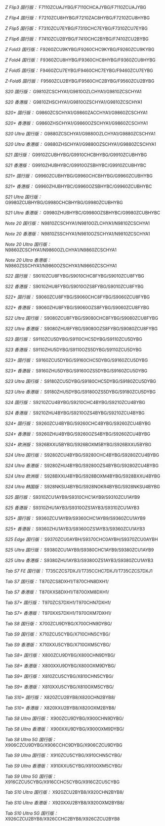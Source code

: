 *Z Flip3 国行版：*
F7110ZCUAJYBG/F7110CHCAJYBG/F7110ZCUAJYBG

*Z Flip4 国行版：*
F7210ZCU8HYBG/F7210ZAC8HYBG/F7210ZCU8HYBG

*Z Flip5 国行版：*
F7310ZCU7EYBG/F7310CHC7EYBG/F7310ZCU7EYBG

*Z Flip6 国行版：*
F7410ZCU2BYBG/F7410CHC2BYBG/F7410ZCU2BYBG

*Z Fold3 国行版：*
F9260ZCU9KYBG/F9260CHC9KYBG/F9260ZCU9KYBG

*Z Fold4 国行版：*
F9360ZCU8HYBG/F9360CHC8HYBG/F9360ZCU8HYBG

*Z Fold5 国行版：*
F9460ZCU7EYBG/F9460CHC7EYBG/F9460ZCU7EYBG

*Z-Fold6 国行版：*
F9560ZCU2BYBG/F9560CHC2BYBG/F9560ZCU2BYBG

*S20 国行版：*
G9810ZCSCHYA1/G9810OZLCHYA1/G9810ZCSCHYA1

*S20 香港版：*
G9810ZHSCHYA1/G9810OZSCHYA1/G9810ZCSCHYA1

*S20+ 国行版：*
G9860ZCSCHYA1/G9860ZACCHYA1/G9860ZCSCHYA1

*S20+ 香港版：*
G9860ZHSCHYA1/G9860OZSCHYA1/G9860ZCSCHYA1

*S20 Ultra 国行版：*
G9880ZCSCHYA1/G9880OZLCHYA1/G9880ZCSCHYA1

*S20 Ultra 香港版：*
G9880ZHSCHYA1/G9880OZSCHYA1/G9880ZCSCHYA1

*S21 国行版：*
G9910ZCUBHYBG/G9910CHCBHYBG/G9910ZCUBHYBG

*S21 香港版：*
G9910ZHUBHYBC/G9910OZSBHYBC/G9910ZCUBHYBC

*S21+ 国行版：*
G9960ZCUBHYBG/G9960CHCBHYBG/G9960ZCUBHYBG

*S21+ 香港版：*
G9960ZHUBHYBC/G9960OZSBHYBC/G9960ZCUBHYBC

*S21 Ultra 国行版：*
G9980ZCUBHYBG/G9980CHCBHYBG/G9980ZCUBHYBG

*S21 Ultra 香港版：*
G9980ZHUBHYBC/G9980OZSBHYBC/G9980ZCUBHYBC

*Note 20 国行版：*
N9810ZCSCHYA1/N9810OZLCHYA1/N9810ZCSCHYA1

*Note 20 香港版：*
N9810ZSSCHYA1/N9810OZSCHYA1/N9810ZCSCHYA1

*Note 20 Ultra 国行版：*
N9860ZCSCHYA1/N9860OZLCHYA1/N9860ZCSCHYA1

*Note 20 Ultra 香港版：*
N9860ZSSCHYA1/N9860OZSCHYA1/N9860ZCSCHYA1

*S22 国行版：*
S9010ZCU8FYBG/S9010CHC8FYBG/S9010ZCU8FYBG

*S22 香港版：*
S9010ZHU8FYBG/S9010OZS8FYBG/S9010ZCU8FYBG

*S22+ 国行版：*
S9060ZCU8FYBG/S9060CHC8FYBG/S9060ZCU8FYBG

*S22+ 香港版：*
S9060ZHU8FYBG/S9060OZS8FYBG/S9060ZCU8FYBG

*S22 Ultra 国行版：*
S9080ZCU8FYBG/S9080CHC8FYBG/S9080ZCU8FYBG

*S22 Ultra 香港版：*
S9080ZHU8FYBG/S9080OZS8FYBG/S9080ZCU8FYBG

*S23 国行版：*
S9110ZCU5DYBG/S9110CHC5DYBG/S9110ZCU5DYBG

*S23 香港版：*
S9110ZHU5DYBG/S9110OZS5DYBG/S9110ZCU5DYBG

*S23+ 国行版：*
S9160ZCU5DYBG/S9160CHC5DYBG/S9160ZCU5DYBG

*S23+ 香港版：*
S9160ZHU5DYBG/S9160OZS5DYBG/S9160ZCU5DYBG

*S23 Ultra 国行版：*
S9180ZCU5DYBG/S9180CHC5DYBG/S9180ZCU5DYBG

*S23 Ultra 香港版：*
S9180ZHU5DYBG/S9180OZS5DYBG/S9180ZCU5DYBG

*S24 国行版：*
S9210ZCU4BYBG/S9210CHC4BYBG/S9210ZCU4BYBG

*S24 香港版：*
S9210ZHU4BYBG/S9210OZS4BYBG/S9210ZCU4BYBG

*S24+ 国行版：*
S9260ZCU4BYBG/S9260CHC4BYBG/S9260ZCU4BYBG

*S24+ 香港版：*
S9260ZHU4BYBG/S9260OZS4BYBG/S9260ZCU4BYBG

*S24+ 欧洲版：*
S926BXXU5BYBG/S926BOXM5BYBG/S926BXXU5BYBG

*S24 Ultra 国行版：*
S9280ZCU4BYBG/S9280CHC4BYBG/S9280ZCU4BYBG

*S24 Ultra 香港版：*
S9280ZHU4BYBG/S9280OZS4BYBG/S9280ZCU4BYBG

*S24 Ultra 欧洲版：*
S928BXXU4BYBG/S928BOXM4BYBG/S928BXXU4BYBG

*S24 Ultra 韩国版：*
S928NKSU4BYBG/S928NOKR4BYBG/S928NKSU4BYBG

*S25 国行版：*
S9310ZCU1AYB9/S9310CHC1AYB9/S9310ZCU1AYB9

*S25 香港版：*
S9310ZHU1AYB3/S9310OZS1AYB3/S9310ZCU1AYB3

*S25+ 国行版：*
S9360ZCU1AYB9/S9360CHC1AYB9/S9360ZCU1AYB9

*S25+ 香港版：*
S9360ZHU1AYB3/S9360OZS1AYB3/S9360ZCU1AYB3

*S25 Edge 国行版：*
S9370ZCU0AYBH/S9370CHC0AYBH/S9370ZCU0AYBH

*S25 Ultra 国行版：*
S9380ZCU1AYB9/S9380CHC1AYB9/S9380ZCU1AYB9

*S25 Ultra 香港版：*
S9380ZHU1AYB3/S9380OZS1AYB3/S9380ZCU1AYB3

*Tab S7 FE 国行版：*
T735CZCS7DXJ1/T735CCHC7DXJ1/T735CZCS7DXJ1

*Tab S7 国行版：*
T870ZCS8DXH1/T870CHN8DXH1/

*Tab S7 香港版：*
T870XXS8DXH1/T870OXM8DXH1/

*Tab S7+ 国行版：*
T970ZCS7DXH1/T970CHN7DXH1/

*Tab S7+ 香港版：*
T970XXS7DXH1/T970OXM7DXH1/

*Tab S8 国行版：*
X700ZCU9DYBG/X700CHN9DYBG/

*Tab S9  国行版：*
X710ZCU5CYBG/X710CHN5CYBG/

*Tab S9  香港版：*
X710XXU5CYBG/X710OXM5CYBG/

*Tab S8+ 国行版：*
X800ZCU9DYBG/X800CHN9DYBG/

*Tab S8+ 香港版：*
X800XXU9DYBG/X800OXM9DYBG/

*Tab S9+ 国行版：*
X810ZCU5CYBG/X810CHN5CYBG/

*Tab S9+ 香港版：*
X810XXU5CYBG/X810OXM5CYBG/

*Tab S10+ 国行版：*
X820ZCU2BYB8/X820CHN2BYB8/

*Tab S10+ 香港版：*
X820XXU2BYB8/X820OXM2BYB8/

*Tab S8 Ultra 国行版：*
X900ZCU9DYBG/X900CHN9DYBG/

*Tab S8 Ultra 香港版：*
X900XXU9DYBG/X900OXM9DYBG/

*Tab S8 Ultra 5G 国行版：*
X906CZCU9DYBG/X906CCHC9DYBG/X906CZCU9DYBG

*Tab S9 Ultra 国行版：*
X910ZCU5CYBG/X910CHN5CYBG/

*Tab S9 Ultra 香港版：*
X910XXU5CYBG/X910OXM5CYBG/

*Tab S9 Ultra 5G 国行版：*
X916CZCU5CYBG/X916CCHC5CYBG/X916CZCU5CYBG

*Tab S10 Ultra 国行版：*
X920ZCU2BYB8/X920CHN2BYB8/

*Tab S10 Ultra 香港版：*
X920XXU2BYB8/X920OXM2BYB8/

*Tab S10 Ultra 5G 国行版：*
X926CZCU2BYB8/X926CCHC2BYB8/X926CZCU2BYB8

